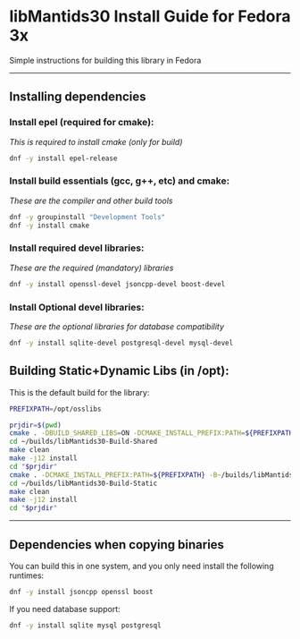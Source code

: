 # libMantids30 Install Guide for Fedora 3x

Simple instructions for building this library in Fedora

***

## Installing dependencies

### Install epel (required for cmake):
*This is required to install cmake (only for build)*
```bash
dnf -y install epel-release
```

### Install build essentials (gcc, g++, etc) and cmake:

*These are the compiler and other build tools*

```bash
dnf -y groupinstall "Development Tools"
dnf -y install cmake
```

### Install required devel libraries:

*These are the required (mandatory) libraries*

```bash
dnf -y install openssl-devel jsoncpp-devel boost-devel
```

### Install Optional devel libraries:

*These are the optional libraries for database compatibility*

```bash
dnf -y install sqlite-devel postgresql-devel mysql-devel
```

## Building Static+Dynamic Libs (in /opt):

This is the default build for the library:

```bash
PREFIXPATH=/opt/osslibs

prjdir=$(pwd)
cmake . -DBUILD_SHARED_LIBS=ON -DCMAKE_INSTALL_PREFIX:PATH=${PREFIXPATH} -B~/builds/libMantids30-Build-Shared
cd ~/builds/libMantids30-Build-Shared
make clean
make -j12 install
cd "$prjdir"
cmake . -DCMAKE_INSTALL_PREFIX:PATH=${PREFIXPATH} -B~/builds/libMantids30-Build-Static
cd ~/builds/libMantids30-Build-Static
make clean
make -j12 install
cd "$prjdir"
```


***
## Dependencies when copying binaries

You can build this in one system, and you only need install the following runtimes:

```bash
dnf -y install jsoncpp openssl boost
```

If you need database support:

```bash
dnf -y install sqlite mysql postgresql
```




